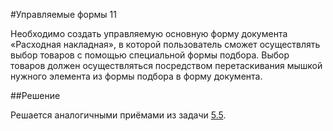 #Управляемые формы 11

Необходимо создать управляемую основную форму документа «Расходная накладная», в которой пользователь сможет осуществлять выбор товаров с помощью специальной формы подбора. Выбор товаров должен осуществляться посредством перетаскивания мышкой нужного элемента из формы подбора в форму документа.

##Решение

Решается аналогичными приёмами из задачи [5.5](https://github.com/SpaceHead1C/Spec/blob/master/doc/5.5.md).
